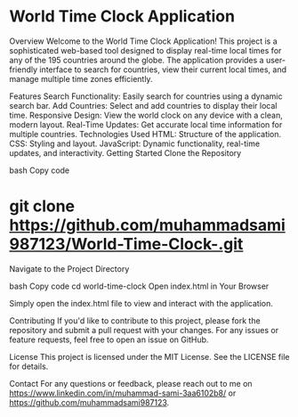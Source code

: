 # World Time Clock Application
Overview
Welcome to the World Time Clock Application! This project is a sophisticated web-based tool designed to display real-time local times for any of the 195 countries around the globe. The application provides a user-friendly interface to search for countries, view their current local times, and manage multiple time zones efficiently.

Features
Search Functionality: Easily search for countries using a dynamic search bar.
Add Countries: Select and add countries to display their local time.
Responsive Design: View the world clock on any device with a clean, modern layout.
Real-Time Updates: Get accurate local time information for multiple countries.
Technologies Used
HTML: Structure of the application.
CSS: Styling and layout.
JavaScript: Dynamic functionality, real-time updates, and interactivity.
Getting Started
Clone the Repository

bash
Copy code
# git clone https://github.com/muhammadsami987123/World-Time-Clock-.git
Navigate to the Project Directory

bash
Copy code
cd world-time-clock
Open index.html in Your Browser

Simply open the index.html file to view and interact with the application.

Contributing
If you'd like to contribute to this project, please fork the repository and submit a pull request with your changes. For any issues or feature requests, feel free to open an issue on GitHub.

License
This project is licensed under the MIT License. See the LICENSE file for details.

Contact
For any questions or feedback, please reach out to me on https://www.linkedin.com/in/muhammad-sami-3aa6102b8/ or https://github.com/muhammadsami987123.